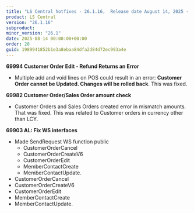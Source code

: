 ```yaml
---
title: "LS Central hotfixes - 26.1.16,  Release date August 14, 2025 - Hotfixes"
product: LS Central
version: "26.1.16"
subproduct: 
minor_version: "26.1"
date: 2025-08-14 00:00:00+00:00
order: 20
guid: 1989941852b1e3a8ebaa84dfa2d84d72ec993a4e
---
```


<strong>69994 Customer Order Edit - Refund Returns an Error</strong>
<ul><li>Multiple add and void lines on POS could result in an error: <b>Customer Order cannot be Updated. Changes will be rolled back</b>. This was fixed. </li></ul>
<strong>69982 Customer Order/Sales Order amount check</strong>
<ul><li>Customer Orders and Sales Orders created error in mismatch amounts. That was fixed. This was related to Customer orders in currency other than LCY.</li></ul>
<strong>69903 AL: Fix WS interfaces</strong>
<ul><li>Made SendRequest WS function public<ul><li>CustomerOrderCancel</li><li>CustomerOrderCreateV6</li><li>CustomerOrderEdit</li><li>MemberContactCreate</li><li>MemberContactUpdate.</li></ul></li><li>CustomerOrderCancel</li><li>CustomerOrderCreateV6</li><li>CustomerOrderEdit</li><li>MemberContactCreate</li><li>MemberContactUpdate.</li></ul>
